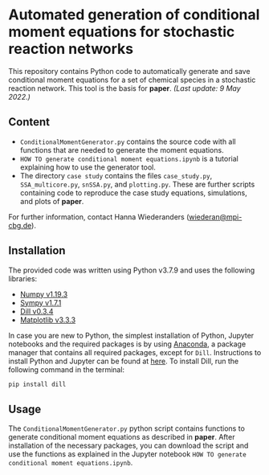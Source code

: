 # Automated generation of conditional moment equations for stochastic reaction networks
This repository contains Python code to automatically generate and save conditional moment equations for a set of chemical species in a stochastic reaction network. This tool is the basis for **paper**. *(Last update: 9 May 2022.)*

## Content
- `ConditionalMomentGenerator.py` contains the source code with all functions that are needed to generate the moment equations.
- `HOW TO generate conditional moment equations.ipynb` is a tutorial explaining how to use the generator tool.
- The directory `case study` contains the files `case_study.py`, `SSA_multicore.py`, `snSSA.py`, and `plotting.py`. These are further scripts containing code to reproduce the case study equations, simulations, and plots of **paper**.

For further information, contact Hanna Wiederanders (wiederan@mpi-cbg.de).

## Installation
The provided code was written using Python v3.7.9 and uses the following libraries:
- [Numpy v1.19.3](https://www.numpy.org/)
- [Sympy v1.7.1](https://www.sympy.org/)
- [Dill v0.3.4](https://pypi.org/project/dill/)
- [Matplotlib v3.3.3](https://matplotlib.org/)

In case you are new to Python, the simplest installation of Python, Jupyter notebooks and the required packages is by using [Anaconda](https://www.anaconda.com/products/distribution#windows), a package manager that contains all required packages, except for `Dill`. Instructions to install Python and Jupyter can be found at [here](https://jupyter.readthedocs.io/en/latest/install.html). To install Dill, run the following command in the terminal:
```bash
pip install dill
```

## Usage
The `ConditionalMomentGenerator.py` python script contains functions to generate conditional moment equations as described in **paper**. After installation of the necessary packages, you can download the script and use the functions as explained in the Jupyter notebook `HOW TO generate conditional moment equations.ipynb`.